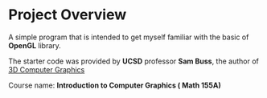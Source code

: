 # Project Overview

  A simple program that is intended to get myself familiar with the basic of **OpenGL** library. 
  
  The starter code was provided by **UCSD** professor
  **Sam Buss**, the author of [3D Computer Graphics](https://books.google.com/books/about/3D_Computer_Graphics.html?id=LBm1khtUX0cC&hl=en)
  
  Course name: **Introduction to Computer Graphics ( Math 155A)** 
